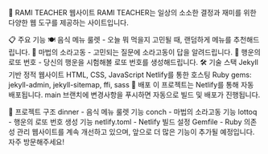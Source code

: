 🌟 RAMI TEACHER 웹사이트
RAMI TEACHER는 일상의 소소한 결정과 재미를 위한 다양한 웹 도구를 제공하는 사이트입니다.

📋 주요 기능
🍽️ 음식 메뉴 룰렛 - 오늘 뭐 먹을지 고민될 때, 랜덤하게 메뉴를 추천해드립니다.
🐚 마법의 소라고동 - 고민되는 질문에 소라고동이 답을 알려드립니다.
🎱 행운의 로또 번호 - 당신의 행운을 시험해볼 로또 번호를 생성해드립니다.
🛠️ 기술 스택
Jekyll 기반 정적 웹사이트
HTML, CSS, JavaScript
Netlify를 통한 호스팅
Ruby gems: jekyll-admin, jekyll-sitemap, ffi, sass
🚀 배포
이 프로젝트는 Netlify를 통해 자동 배포됩니다. main 브랜치에 변경사항을 푸시하면 자동으로 빌드 및 배포가 진행됩니다.

📝 프로젝트 구조
dinner - 음식 메뉴 룰렛 기능
conch - 마법의 소라고동 기능
lottoq - 행운의 로또 번호 생성 기능
netlify.toml - Netlify 빌드 설정
Gemfile - Ruby 의존성 관리
웹사이트를 계속 개선하고 있으며, 앞으로 더 많은 기능이 추가될 예정입니다. 자주 방문해주세요!